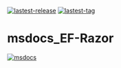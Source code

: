 [![lastest-release](https://badgen.net/github/release/jvrdms/msdocs_EF-Razor)][link-releases]
[![lastest-tag](https://badgen.net/github/tag/jvrdms/msdocs_EF-Razor)][link-tags]

# msdocs_EF-Razor
[![msdocs](https://badgen.net/badge/Docs/EF-Razor/blue?icon=windows)][link-docs]


[link-releases]:https://github.com/jvrdms/msdocs_EF-Razor/releases
[link-tags]:https://github.com/jvrdms/msdocs_EF-Razor/tags
[link-docs]:https://docs.microsoft.com/en-us/aspnet/core/data/ef-rp/intro?view=aspnetcore-2.2
